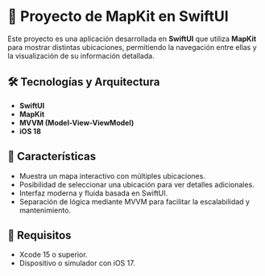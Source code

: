 # 📍 Proyecto de MapKit en SwiftUI

Este proyecto es una aplicación desarrollada en **SwiftUI** que utiliza **MapKit** para mostrar distintas ubicaciones, permitiendo la navegación entre ellas y la visualización de su información detallada.

## 🛠️ Tecnologías y Arquitectura

- **SwiftUI**
- **MapKit**
- **MVVM (Model-View-ViewModel)**
- **iOS 18**

## 🚀 Características

- Muestra un mapa interactivo con múltiples ubicaciones.
- Posibilidad de seleccionar una ubicación para ver detalles adicionales.
- Interfaz moderna y fluida basada en SwiftUI.
- Separación de lógica mediante MVVM para facilitar la escalabilidad y mantenimiento.

## 📲 Requisitos

- Xcode 15 o superior.
- Dispositivo o simulador con iOS 17.
